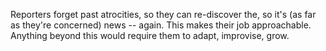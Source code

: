 Reporters forget past atrocities, so they can re-discover the, so it's (as far as they're concerned) news -- again. This makes their job approachable. Anything beyond this would require them to adapt, improvise, grow. 
